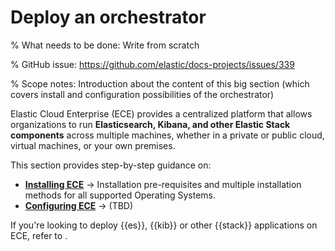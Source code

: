 # Deploy an orchestrator

% What needs to be done: Write from scratch

% GitHub issue: https://github.com/elastic/docs-projects/issues/339

% Scope notes: Introduction about the content of this big section (which covers install and configuration possibilities of the orchestrator)

Elastic Cloud Enterprise (ECE) provides a centralized platform that allows organizations to run **Elasticsearch, Kibana, and other Elastic Stack components** across multiple machines, whether in a private or public cloud, virtual machines, or your own premises.

This section provides step-by-step guidance on:

* [**Installing ECE**](./install.md) → Installation pre-requisites and multiple installation methods for all supported Operating Systems.
* [**Configuring ECE**](./configure.md) → (TBD)

If you're looking to deploy {{es}}, {{kib}} or other {{stack}} applications on ECE, refer to [](./working-with-deployments.md).
